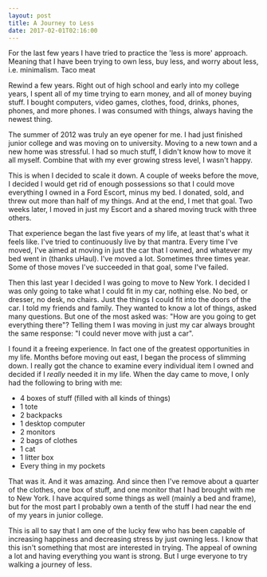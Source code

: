 ```yaml
---
layout: post
title: A Journey to Less
date: 2017-02-01T02:16:00
---
```

For the last few years I have tried to practice the 'less is more' approach. Meaning that I have been trying to own less, buy less, and worry about less, i.e. minimalism.  Taco meat

Rewind a few years. Right out of high school and early into my college years, I spent all of my time trying to earn money, and all of money buying stuff. I bought computers, video games, clothes, food, drinks, phones, phones, and more phones. I was consumed with things, always having the newest thing.

The summer of 2012 was truly an eye opener for me. I had just finished junior college and was moving on to university. Moving to a new town and a new home was stressful. I had so much stuff, I didn't know how to move it all myself. Combine that with my ever growing stress level, I wasn't happy.

This is when I decided to scale it down. A couple of weeks before the move, I decided I would get rid of enough possessions so that I could move everything I owned in a Ford Escort, minus my bed. I donated, sold, and threw out more than half of my things. And at the end, I met that goal. Two weeks later, I moved in just my Escort and a shared moving truck with three others.

That experience began the last five years of my life, at least that's what it feels like. I've tried to continuously live by that mantra. Every time I've moved, I've aimed at moving in just the car that I owned, and whatever my bed went in (thanks uHaul). I've moved a lot. Sometimes three times year. Some of those moves I've succeeded in that goal, some I've failed.

Then this last year I decided I was going to move to New York. I decided I was only going to take what I could fit in my car, nothing else. No bed, or dresser, no desk, no chairs. Just the things I could fit into the doors of the car. I told my friends and family. They wanted to know a lot of things, asked many questions. But one of the most asked was: "How are you going to get everything there"? Telling them I was moving in just my car always brought the same response: "I could never move with just a car".

I found it a freeing experience. In fact one of the greatest opportunities in my life. Months before moving out east, I began the process of slimming down. I really got the chance to examine every individual item I owned and decided if I *really* needed it in my life. When the day came to move, I only had the following to bring with me:

* 4 boxes of stuff (filled with all kinds of things)
* 1 tote
* 2 backpacks
* 1 desktop computer
* 2 monitors
* 2 bags of clothes
* 1 cat
* 1 litter box
* Every thing in my pockets

That was it. And it was amazing. And since then I've remove about a quarter of the clothes, one box of stuff, and one monitor that I had brought with me to New York. I have acquired some things as well (mainly a bed and frame), but for the most part I probably own a tenth of the stuff I had near the end of my years in junior college.

This is all to say that I am one of the lucky few who has been capable of increasing happiness and decreasing stress by just owning less. I know that this isn't something that most are interested in trying. The appeal of owning a lot and having everything you want is strong. But I urge everyone to try walking a journey of less.


